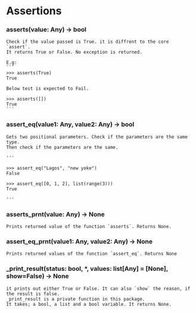 # Assertions

### asserts(value: Any) -> bool

    Check if the value passed is True. it is diffrent to the core `assert`. 
    It returns True or False. No exception is returned.
    
    E.g:
    ```
    >>> asserts(True)
    True

    Below test is expected to Fail.

    >>> asserts([])
    True
    ```


### assert\_eq(value1: Any, value2: Any) -> bool
    
    Gets two positional parameters. Check if the parameters are the same type. 
    Then check if the parameters are the same. 

    '''

    >>> assert_eq("Lagos", "new yoke")
    False

    >>> assert_eq([0, 1, 2], list(range(3)))
    True

    '''


### asserts\_prnt(value: Any) -> None

    Prints returned value of the function `asserts`. Returns None.


### assert\_eq\_prnt(value1: Any, value2: Any) -> None

    Prints returned values of the function `assert_eq`. Returns None


### \_print\_result(status: bool, *, values: list[Any] = [None], show=False) -> None
    
    it prints out either True or False. It can also `show` the reason, if the result is false. 
    _print_result is a private function in this package.
    It takes; a bool, a list and a bool variable. It returns None.
    
